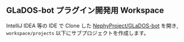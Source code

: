 ## GLaDOS-bot プラグイン開発用 Workspace

IntelliJ IDEA 等の IDE で Clone した [NephyProject/GLaDOS-bot](https://github.com/NephyProject/GLaDOS-bot) を開き, `workspace/projects` 以下にサブプロジェクトを作成します。
